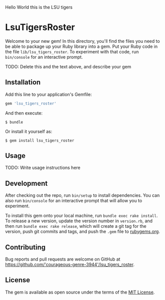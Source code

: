 Hello World this is the LSU tigers 
# LsuTigersRoster

Welcome to your new gem! In this directory, you'll find the files you need to be able to package up your Ruby library into a gem. Put your Ruby code in the file `lib/lsu_tigers_roster`. To experiment with that code, run `bin/console` for an interactive prompt.

TODO: Delete this and the text above, and describe your gem

## Installation

Add this line to your application's Gemfile:

```ruby
gem 'lsu_tigers_roster'
```

And then execute:

    $ bundle

Or install it yourself as:

    $ gem install lsu_tigers_roster

## Usage

TODO: Write usage instructions here

## Development

After checking out the repo, run `bin/setup` to install dependencies. You can also run `bin/console` for an interactive prompt that will allow you to experiment.

To install this gem onto your local machine, run `bundle exec rake install`. To release a new version, update the version number in `version.rb`, and then run `bundle exec rake release`, which will create a git tag for the version, push git commits and tags, and push the `.gem` file to [rubygems.org](https://rubygems.org).

## Contributing

Bug reports and pull requests are welcome on GitHub at https://github.com/'courageous-genre-3944'/lsu_tigers_roster.

## License

The gem is available as open source under the terms of the [MIT License](https://opensource.org/licenses/MIT).
